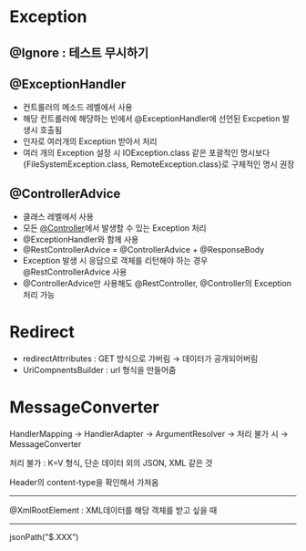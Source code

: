 # Exception

## @Ignore : 테스트 무시하기

## @ExceptionHandler

- 컨트롤러의 메소드 레벨에서 사용
- 해당 컨트롤러에 해당하는 빈에서 @ExceptionHandler에 선언된 Excpetion 발생시 호출됨
- 인자로 여러개의 Exception 받아서 처리
- 여러 개의 Exception 설정 시 IOException.class 같은 포괄적인 명시보다 {FileSystemException.class, RemoteException.class}로 구체적인 명시 권장

## @ControllerAdvice

- 클래스 레벨에서 사용
- 모든 [@Controller](/Spring/%40Controller.md)에서 발생할 수 있는 Exception 처리
- @ExceptionHandler와 함께 사용
- @RestControllerAdvice = @ControllerAdvice + @ResponseBody
- Exception 발생 시 응답으로 객체를 리턴해야 하는 경우 @RestControllerAdvice 사용
- @ControllerAdvice만 사용해도 @RestController, @Controller의 Exception 처리 가능

# Redirect

- redirectAttrributes : GET 방식으로 가버림 → 데이터가 공개되어버림
- UriCompnentsBuilder : url 형식을 만들어줌

# MessageConverter

HandlerMapping → HandlerAdapter → ArgumentResolver → 처리 불가 시 → MessageConverter

처리 불가 : K=V 형식, 단순 데이터 외의 JSON, XML 같은 것

Header의 content-type을 확인해서 가져옴

---

@XmlRootElement : XML데이터를 해당 객체를 받고 싶을 때

---

jsonPath(”$.XXX”)